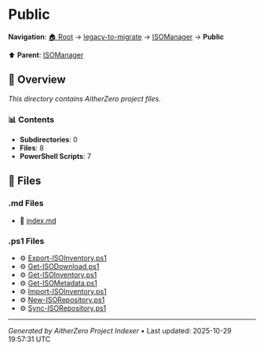 # Public

**Navigation**: [🏠 Root](../../../index.md) → [legacy-to-migrate](../../index.md) → [ISOManager](../index.md) → **Public**

⬆️ **Parent**: [ISOManager](../index.md)

## 📖 Overview

*This directory contains AitherZero project files.*

### 📊 Contents

- **Subdirectories**: 0
- **Files**: 8
- **PowerShell Scripts**: 7

## 📄 Files

### .md Files

- 📝 [index.md](./index.md)

### .ps1 Files

- ⚙️ [Export-ISOInventory.ps1](./Export-ISOInventory.ps1)
- ⚙️ [Get-ISODownload.ps1](./Get-ISODownload.ps1)
- ⚙️ [Get-ISOInventory.ps1](./Get-ISOInventory.ps1)
- ⚙️ [Get-ISOMetadata.ps1](./Get-ISOMetadata.ps1)
- ⚙️ [Import-ISOInventory.ps1](./Import-ISOInventory.ps1)
- ⚙️ [New-ISORepository.ps1](./New-ISORepository.ps1)
- ⚙️ [Sync-ISORepository.ps1](./Sync-ISORepository.ps1)

---

*Generated by AitherZero Project Indexer* • Last updated: 2025-10-29 19:57:31 UTC


